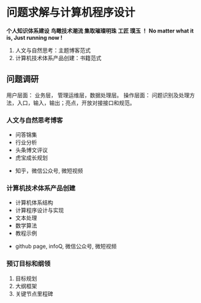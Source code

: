 # 问题求解与计算机程序设计

**个人知识体系建设**
**鸟瞰技术潮流 集取璀璨明珠**
**工匠 璞玉 ！**
**No matter what it is, Just running now !**

1. 人文与自然思考：主题博客范式
2. 计算机技术体系产品创建：书籍范式

## 问题调研

用户层面： 业务层， 管理运维层，数据处理层。
操作层面： 问题识别及处理方法，入口，输入，输出；亮点，开放对接接口和规范。

### 人文与自然思考博客

+ 问答锦集
+ 行业分析
+ 头条博文评议
+ 虎宝成长规划

* 知乎，微信公众号, 微短视频

### 计算机技术体系产品创建

+ 计算机体系结构
+ 计算程序设计与实现
+ 文本处理
+ 数学算法
+ 教程示例

* github page, infoQ, 微信公众号, 微短视频

### 预订目标和纲领

1. 目标规划
2. 大纲框架
3. 关键节点里程碑